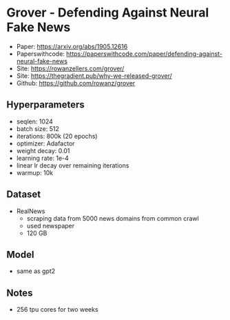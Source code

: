 # Grover - Defending Against Neural Fake News

-   Paper: https://arxiv.org/abs/1905.12616
-   Paperswithcode: https://paperswithcode.com/paper/defending-against-neural-fake-news
-   Site: https://rowanzellers.com/grover/
-   Site: https://thegradient.pub/why-we-released-grover/
-   Github: https://github.com/rowanz/grover

## Hyperparameters

-   seqlen: 1024
-   batch size: 512
-   iterations: 800k (20 epochs)
-   optimizer: Adafactor
-   weight decay: 0.01
-   learning rate: 1e-4
-   linear lr decay over remaining iterations
-   warmup: 10k

## Dataset

-   RealNews
    -   scraping data from 5000 news domains from common crawl
    -   used newspaper
    -   120 GB

## Model

-   same as gpt2

## Notes

-   256 tpu cores for two weeks
